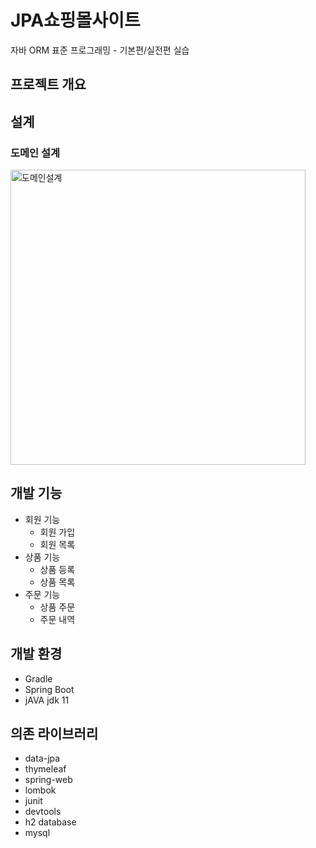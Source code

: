 # JPA쇼핑몰사이트
자바 ORM 표준 프로그래밍 - 기본편/실전편 실습
## 프로젝트 개요
## 설계
### 도메인 설계

<img width="472" alt="도메인설계" src="https://user-images.githubusercontent.com/76679463/126798299-7ecd4b27-cfd2-4155-8b27-9e423b948e46.PNG">


## 개발 기능
* 회원 기능
  * 회원 가입
  * 회원 목록
* 상품 기능
  * 상품 등록
  * 상품 목록
* 주문 기능
  * 상품 주문
  * 주문 내역

## 개발 환경
* Gradle
* Spring Boot
* jAVA jdk 11

## 의존 라이브러리
* data-jpa
* thymeleaf
* spring-web
* lombok
* junit
* devtools
* h2 database
* mysql
